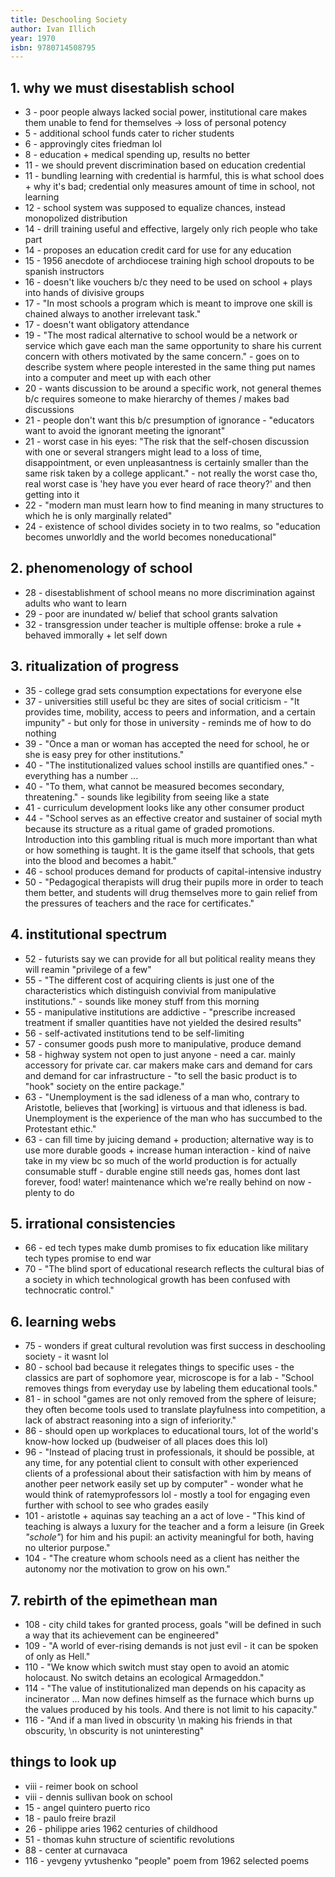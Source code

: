 ```yaml
---
title: Deschooling Society
author: Ivan Illich
year: 1970
isbn: 9780714508795
---
```


## 1. why we must disestablish school
- 3 - poor people always lacked social power, institutional care makes them unable to fend for themselves -> loss of personal potency
- 5 - additional school funds cater to richer students
- 6 - approvingly cites friedman lol
- 8 - education + medical spending up, results no better
- 11 - we should prevent discrimination based on education credential
- 11 - bundling learning with credential is harmful, this is what school does + why it's bad; credential only measures amount of time in school, not learning
- 12 - school system was supposed to equalize chances, instead monopolized distribution
- 14 - drill training useful and effective, largely only rich people who take part
- 14 - proposes an education credit card for use for any education
- 15 - 1956 anecdote of archdiocese training high school dropouts to be spanish instructors
- 16 - doesn't like vouchers b/c they need to be used on school + plays into hands of divisive groups
- 17 - "In most schools a program which is meant to improve one skill is chained always to another irrelevant task."
- 17 - doesn't want obligatory attendance
- 19 - "The most radical alternative to school would be a network or service which gave each man the same opportunity to share his current concern with others motivated by the same concern." - goes on to describe system where people interested in the same thing put names into a computer and meet up with each other
- 20 - wants discussion to be around a specific work, not general themes b/c requires someone to make hierarchy of themes / makes bad discussions
- 21 - people don't want this b/c presumption of ignorance - "educators want to avoid the ignorant meeting the ignorant"
- 21 - worst case in his eyes: "The risk that the self-chosen discussion with one or several strangers might lead to a loss of time, disappointment, or even unpleasantness is certainly smaller than the same risk taken by a college applicant." - not really the worst case tho, real worst case is 'hey have you ever heard of race theory?' and then getting into it
- 22 - "modern man must learn how to find meaning in many structures to which he is only marginally related"
- 24 - existence of school divides society in to two realms, so "education becomes unworldly and the world becomes noneducational"

## 2. phenomenology of school
- 28 - disestablishment of school means no more discrimination against adults who want to learn
- 29 - poor are inundated w/ belief that school grants salvation
- 32 - transgression under teacher is multiple offense: broke a rule + behaved immorally + let self down

## 3. ritualization of progress
- 35 - college grad sets consumption expectations for everyone else
- 37 - universities still useful bc they are sites of social criticism - "It provides time, mobility, access to peers and information, and a certain impunity" - but only for those in university - reminds me of how to do nothing
- 39 - "Once a man or woman has accepted the need for school, he or she is easy prey for other institutions."
- 40 - "The institutionalized values school instills are quantified ones." - everything has a number ... 
- 40 - "To them, what cannot be measured becomes secondary, threatening." - sounds like legibility from seeing like a state
- 41 - curriculum development looks like any other consumer product
- 44 - "School serves as an effective creator and sustainer of social myth because its structure as a ritual game of graded promotions. Introduction into this gambling ritual is much more important than what or how something is taught. It is the game itself that schools, that gets into the blood and becomes a habit."
- 46 - school produces demand for products of capital-intensive industry
- 50 - "Pedagogical therapists will drug their pupils more in order to teach them better, and students will drug themselves more to gain relief from the pressures of teachers and the race for certificates."

##  4. institutional spectrum
- 52 - futurists say we can provide for all but political reality means they will reamin "privilege of a few"
- 55 - "The different cost of acquiring clients is just one of the characteristics which distinguish convivial from manipulative institutions." - sounds like money stuff from this morning
- 55 - manipulative institutions are addictive - "prescribe increased treatment if smaller quantities have not yielded the desired results"
- 56 - self-activated institutions tend to be self-limiting
- 57 - consumer goods push more to manipulative, produce demand
- 58 - highway system not open to just anyone - need a car. mainly accessory for private car. car makers make cars and demand for cars and demand for car infrastructure - "to sell the basic product is to "hook" society on the entire package."
- 63 - "Unemployment is the sad idleness of a man who, contrary to Aristotle, believes that [working] is virtuous and that idleness is bad. Unemployment is the experience of the man who has succumbed to the Protestant ethic."
- 63 - can fill time by juicing demand + production; alternative way is to use more durable goods + increase human interaction - kind of naive take in my view bc so much of the world production is for actually consumable stuff - durable engine still needs gas, homes dont last forever, food! water! maintenance which we're really behind on now - plenty to do

## 5. irrational consistencies
- 66 - ed tech types make dumb promises to fix education like military tech types promise to end war
- 70 - "The blind sport of educational research reflects the cultural bias of a society in which technological growth has been confused with technocratic control."

## 6. learning webs
- 75 - wonders if great cultural revolution was first success in deschooling society - it wasnt lol
- 80 - school bad because it relegates things to specific uses - the classics are part of sophomore year, microscope is for a lab - "School removes things from everyday use by labeling them educational tools."
- 81 - in school "games are not only removed from the sphere of leisure; they often become tools used to translate playfulness into competition, a lack of abstract reasoning into a sign of inferiority."
- 86 - should open up workplaces to educational tours, lot of the world's know-how locked up (budweiser of all places does this lol)
- 96 - "Instead of placing trust in professionals, it should be possible, at any time, for any potential client to consult with other experienced clients of a professional about their satisfaction with him by means of another peer network easily set up by computer" - wonder what he would think of ratemyprofessors lol - mostly a tool for engaging even further with school to see who grades easily
- 101 - aristotle + aquinas say teaching an a act of love - "This kind of teaching is always a luxury for the teacher and a form a leisure (in Greek *"schole"*) for him and his pupil: an activity meaningful for both, having no ulterior purpose."
- 104 - "The creature whom schools need as a client has neither the autonomy nor the motivation to grow on his own."

## 7. rebirth of the epimethean man
- 108 - city child takes for granted process, goals "will be defined in such a way that its achievement can be engineered"
- 109 - "A world of ever-rising demands is not just evil - it can be spoken of only as Hell."
- 110 - "We know which switch must stay open to avoid an atomic holocaust. No switch detains an ecological Armageddon."
- 114 - "The value of institutionalized man depends on his capacity as incinerator ... Man now defines himself as the furnace which burns up the values produced by his tools. And there is not limit to his capacity."
- 116 - "And if a man lived in obscurity \n making his friends in that obscurity, \n obscurity is not uninteresting"

## things to look up
- viii - reimer book on school
- viii - dennis sullivan book on school
- 15 - angel quintero puerto rico
- 18 - paulo freire brazil
- 26 - philippe aries 1962 centuries of childhood
- 51 - thomas kuhn structure of scientific revolutions
- 88 - center at curnavaca
- 116 - yevgeny yvtushenko "people" poem from 1962 selected poems
